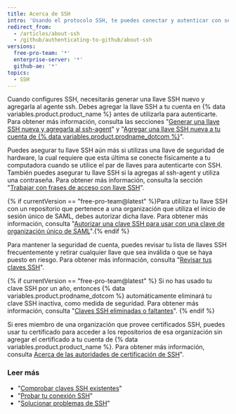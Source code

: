 ```yaml
---
title: Acerca de SSH
intro: 'Usando el protocolo SSH, te puedes conectar y autenticar con servicios y servidores remotos. Con las llaves SSH puedes conectarte a {% data variables.product.product_name %} sin proporcionar tu nombre de usuario y token de acceso personal en cada visita.'
redirect_from:
  - /articles/about-ssh
  - /github/authenticating-to-github/about-ssh
versions:
  free-pro-team: '*'
  enterprise-server: '*'
  github-ae: '*'
topics:
  - SSH
---
```


Cuando configures SSH, necesitarás generar una llave SSH nuevo y agregarla al agente ssh. Debes agregar la llave SSH a tu cuenta en {% data variables.product.product_name %} antes de utilizarla para autenticarte. Para obtener más información, consulta las secciones "[Generar una llave SSH nueva y agregarla al ssh-agent](/github/authenticating-to-github/generating-a-new-ssh-key-and-adding-it-to-the-ssh-agent)" y "[Agregar una llave SSH nueva a tu cuenta de {% data variables.product.prodname_dotcom %}](/github/authenticating-to-github/adding-a-new-ssh-key-to-your-github-account)".

Puedes asegurar tu llave SSH aún más si utilizas una llave de seguridad de hardware, la cual requiere que esta última se conecte físicamente a tu computadora cuando se utilice el par de llaves para autenticarte con SSH. También puedes asegurar tu llave SSH si la agregas al ssh-agent y utiliza una contraseña. Para obtener más información, consulta la sección "[Trabajar con frases de acceso con llave SSH](/github/authenticating-to-github/working-with-ssh-key-passphrases)".

{% if currentVersion == "free-pro-team@latest" %}Para utilizar tu llave SSH con un repositorio que pertenece a una organización que utiliza el inicio de sesión único de SAML, debes autorizar dicha llave. Para obtener más información, consulta "[Autorizar una clave SSH para usar con una clave de organización único de SAML](/articles/authorizing-an-ssh-key-for-use-with-saml-single-sign-on)".{% endif %}

Para mantener la seguridad de cuenta, puedes revisar tu lista de llaves SSH frecuentemente y retirar cualquier llave que sea inválida o que se haya puesto en riesgo. Para obtener más información, consulta "[Revisar tus claves SSH](/github/authenticating-to-github/reviewing-your-ssh-keys)".

{% if currentVersion == "free-pro-team@latest" %}
Si no has usado tu clave SSH por un año, entonces {% data variables.product.prodname_dotcom %} automáticamente eliminará tu clave SSH inactiva, como medida de seguridad. Para obtener más información, consulta "[Claves SSH eliminadas o faltantes](/articles/deleted-or-missing-ssh-keys)".
{% endif %}

Si eres miembro de una organización que provee certificados SSH, puedes usar tu certificado para acceder a los repositorios de esa organización sin agregar el certificado a tu cuenta de {% data variables.product.product_name %}. Para obtener más información, consulta [Acerca de las autoridades de certificación de SSH](/articles/about-ssh-certificate-authorities)".

### Leer más

- "[Comprobar claves SSH existentes](/articles/checking-for-existing-ssh-keys)"
- "[Probar tu conexión SSH](/articles/testing-your-ssh-connection)"
- "[Solucionar problemas de SSH](/articles/troubleshooting-ssh)"

